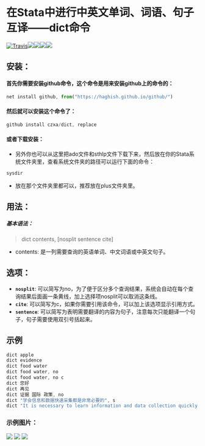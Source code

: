 在Stata中进行中英文单词、词语、句子互译——dict命令
========================================================
[![Travis](https://img.shields.io/travis/rust-lang/rust.svg?style=plastic)](http:www.czxa.top)[![](https://img.shields.io/badge/Stata-dict-brightgreen.svg?style=plastic)](http://www.czxa.top)[![](https://img.shields.io/badge/github-Stata-orange.svg?style=plastic)](http://www.czxa.top)[![](https://img.shields.io/badge/platform-Windows_os|Mac_os-orange.svg?style=plastic)](http://www.czxa.top)[![](https://img.shields.io/badge/Fork-30-orange.svg?style=social)](http://www.czxa.top)

安装：
--------

#### 首先你需要安装github命令，这个命令是用来安装github上的命令的：
```js
net install github, from("https://haghish.github.io/github/")
```

#### 然后就可以安装这个命令了：
```js
github install czxa/dict, replace
```
<!--more-->
#### 或者下载安装：
* 另外你也可以从这里把ado文件和sthlp文件下载下来，然后放在你的Stata系统文件夹里，查看系统文件夹的路径可以运行下面的命令：

```js
sysdir
```

* 放在那个文件夹里都可以，推荐放在plus文件夹里。

用法：
--------

##### 基本语法：

> dict contents, [nosplit sentence cite]

* contents: 是一列需要查询的英语单词、中文词语或中英文句子。

选项：
--------

* **`nosplit`**: 可以简写为no，为了便于区分多个查询结果，系统会自动在每个查询结果后面画一条黄线，加上选择项nosplit可以取消这条线。
* **`cite`**: 可以简写为c，如果你需要引用该命令，可以加上该选项显示引用方式。
* **`sentence`**: 可以简写为表明需要翻译的内容为句子，注意每次只能翻译一个句子，句子需要使用双引号括起来。


示例
--------

```js
dict apple
dict evidence
dict food water
dict food water, no
dict food water, no c
dict 您好
dict 再见
dict 证据 国际 政策, no
dict "学会信息和数据快速采集都是非常必要的", s
dict "It is necessary to learn information and data collection quickly.", s
```

### 示例图片：

![](https://github.com/czxa/dict/raw/master/example.png)
![](https://github.com/czxa/dict/raw/master/example1.png)
![](https://github.com/czxa/dict/raw/master/example2.png)
